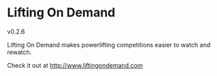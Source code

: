 # Lifting On Demand
v0.2.6

Lifting On Demand makes powerlifting competitions easier to watch and rewatch.

Check it out at http://www.liftingondemand.com